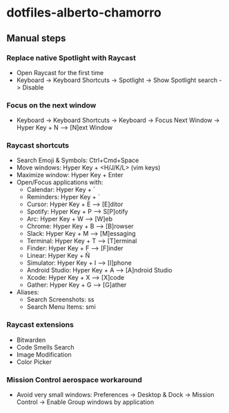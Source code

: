 # dotfiles-alberto-chamorro

## Manual steps

### Replace native Spotlight with Raycast

- Open Raycast for the first time
- Keyboard -> Keyboard Shortcuts -> Spotlight -> Show Spotlight search -> Disable

### Focus on the next window

- Keyboard -> Keyboard Shortcuts -> Keyboard -> Focus Next Window -> Hyper Key + N --> [N]ext Window

### Raycast shortcuts

- Search Emoji & Symbols: Ctrl+Cmd+Space
- Move windows: Hyper Key + <H/J/K/L> (vim keys)
- Maximize window: Hyper Key + Enter
- Open/Focus applications with:
  - Calendar: Hyper Key + ´
  - Reminders: Hyper Key + \`
  - Cursor: Hyper Key + E --> [E]ditor
  - Spotify: Hyper Key + P --> S[P]otify
  - Arc: Hyper Key + W --> [W]eb
  - Chrome: Hyper Key + B --> [B]rowser
  - Slack: Hyper Key + M --> [M]essaging
  - Terminal: Hyper Key + T --> [T]erminal
  - Finder: Hyper Key + F --> [F]inder
  - Linear: Hyper Key + Ñ
  - Simulator: Hyper Key + I --> [I]phone
  - Android Studio: Hyper Key + A --> [A]ndroid Studio
  - Xcode: Hyper Key + X --> [X]code
  - Gather: Hyper Key + G --> [G]ather
- Aliases:
  - Search Screenshots: ss
  - Search Menu Items: smi

### Raycast extensions

- Bitwarden
- Code Smells Search
- Image Modification
- Color Picker

### Mission Control aerospace workaround

- Avoid very small windows: Preferences -> Desktop & Dock -> Mission Control -> Enable Group windows by application

